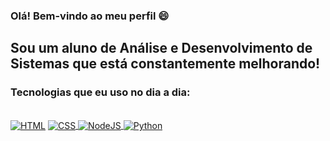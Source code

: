 ### Olá! Bem-vindo ao meu perfil 😄

## Sou um aluno de Análise e Desenvolvimento de Sistemas que está constantemente melhorando!

### Tecnologias que eu uso no dia a dia:

<div style="display:inline_block"><br/>
    <a href="https://github.com/PedroHJLima/TrabalhoPHP"><img align="center" alt="HTML" src="https://img.shields.io/badge/HTML5-E34F26?style=for-the-badge&logo=html5&logoColor=white" /></a>
    <a href="https://github.com/PedroHJLima/TrabalhoPHP"><img align="center" alt="CSS" src="https://img.shields.io/badge/CSS3-1572B6?style=for-the-badge&logo=css3&logoColor=white" /> </a>
    <a href="https://github.com/PedroHJLima/ApiRestBiblioteca"><img align="center" alt="NodeJS" src="https://img.shields.io/badge/Node.js-43853D?style=for-the-badge&logo=node.js&logoColor=white" /> </a>
    <a href= "https://github.com/PedroHJLima/Trabalho-Objeto"><img align="center" alt="Python" src="https://img.shields.io/badge/Python-14354C?style=for-the-badge&logo=python&logoColor=white" /> </a>
</div>
